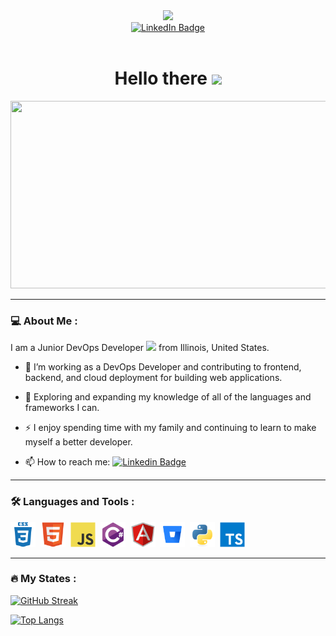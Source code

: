 <div id="header" align="center">
  <img src=https://media.giphy.com/media/SHjOSDkKZ18qOHA5B5/giphy.gif width="100"/>
  <div id="badges">
    <a href="https://www.linkedin.com/in/christopher-strong-529255171/">
      <img src="https://img.shields.io/badge/LinkedIn-blue?style=for-the-badge&logo=linkedin&logoColor=white" alt="LinkedIn Badge"/>
    </a>
</div>
<img src="https://komarev.com/ghpvc/?username=strongdev6&style=flat-square&color=blue" alt=""/>
<h1>
  Hello there
  <img src="https://media.giphy.com/media/hvRJCLFzcasrR4ia7z/giphy.gif" width="30px"/>
</h1>
<div align="center">
  <img src="https://media.giphy.com/media/hqU2KkjW5bE2v2Z7Q2/giphy.gif" width="600" height="300"/>
</div>
  
---
<div align="left"> 
  
  ### 💻 About Me :
  I am a Junior DevOps Developer <img src="https://media.giphy.com/media/WUlplcMpOCEmTGBtBW/giphy.gif" width="30"> from Illinois, United States.

  - :telescope:  I’m working as a DevOps Developer and contributing to frontend, backend, and cloud deployment for building web applications.

  - :seedling:  Exploring and expanding my knowledge of all of the languages and frameworks I can.

  - :zap:  I enjoy spending time with my family and continuing to learn to make myself a better developer.

  - :mailbox:  How to reach me: [![Linkedin Badge](https://img.shields.io/badge/-kakbar-blue?style=flat&logo=Linkedin&logoColor=white)](https://www.linkedin.com/in/christopher-strong-529255171/)
  
---

  ### 🛠️ Languages and Tools :
  <div>
    <img src="https://github.com/devicons/devicon/blob/master/icons/css3/css3-plain-wordmark.svg"  title="CSS3" alt="CSS" width="40" height="40"/>&nbsp;
    <img src="https://github.com/devicons/devicon/blob/master/icons/html5/html5-original.svg" title="HTML5" alt="HTML" width="40" height="40"/>&nbsp;
    <img src="https://github.com/devicons/devicon/blob/master/icons/javascript/javascript-original.svg" title="JavaScript" alt="JavaScript" width="40" height="40"/>&nbsp;
    <img src="https://github.com/devicons/devicon/blob/master/icons/csharp/csharp-original.svg" title="CSharp" alt="CSharp" width="40" height="40"/>&nbsp;
    <img src="https://github.com/devicons/devicon/blob/master/icons/angularjs/angularjs-original.svg" title="Angular" alt="Angular" width="40" height="40"/>&nbsp;
    <img src="https://github.com/devicons/devicon/blob/master/icons/bitbucket/bitbucket-original.svg" title="BitBucket" alt="BitBucket" width="40" height="40"/>&nbsp;
    <img src="https://github.com/devicons/devicon/blob/master/icons/python/python-original.svg" title="Python" alt="Python" width="40" height="40"/>&nbsp;
    <img src="https://github.com/devicons/devicon/blob/master/icons/typescript/typescript-original.svg" title="TypeScript" alt="TypeScript" width="40" height="40"/>&nbsp;
  </div>

---
  
  ### 🔥 My States :
  [![GitHub Streak](http://github-readme-streak-stats.herokuapp.com?user=strongdev6&theme=dark&background=000000)](https://git.io/streak-stats)
  
  [![Top Langs](https://github-readme-stats.vercel.app/api/top-langs/?username=strongdev6&layout=compact&theme=vision-friendly-dark)](https://github.com/anuraghazra/github-readme-stats)
</div>

